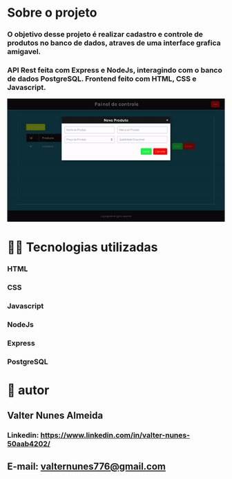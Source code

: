 # Sobre o projeto

### O objetivo desse projeto é realizar cadastro e controle de produtos no banco de dados, atraves de uma interface grafica amigavel.

### API Rest feita com Express e NodeJs, interagindo com o banco de dados PostgreSQL. Frontend feito com HTML, CSS e Javascript.

![gif](https://github.com/thevalter/Sistema_para_cadastro_de_produtos/blob/main/assets/readme/gif.gif)

# 👨‍💻 Tecnologias utilizadas 

### HTML
### CSS
### Javascript
### NodeJs
### Express
### PostgreSQL

# 🧑 autor

## Valter Nunes Almeida

### Linkedin: https://www.linkedin.com/in/valter-nunes-50aab4202/

## E-mail: valternunes776@gmail.com

